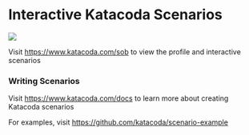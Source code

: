 # Interactive Katacoda Scenarios

[![](http://shields.katacoda.com/katacoda/sob/count.svg)](https://www.katacoda.com/sob "Get your profile on Katacoda.com")

Visit https://www.katacoda.com/sob to view the profile and interactive scenarios

### Writing Scenarios
Visit https://www.katacoda.com/docs to learn more about creating Katacoda scenarios

For examples, visit https://github.com/katacoda/scenario-example
